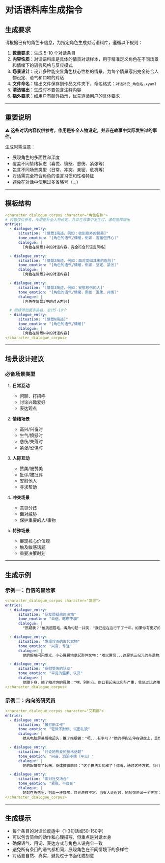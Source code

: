 # 对话语料库生成指令

## 生成要求

请根据已有的角色卡信息，为指定角色生成对话语料库，遵循以下规则：

1. **数量要求**：生成 5-10 个对话条目
2. **内容性质**：对话语料库是具体的情景对话样本，用于精准定义角色在不同场景和情绪下的语言风格与反应模式
3. **场景设计**：设计多种能突显角色核心性格的情景，为每个情景写出完全符合人物设定、语气和口吻的对话
4. **文件命名**：输出文件保存到作品文件夹下，命名格式：`对话补充_角色名.xyaml`
5. **清洁输出**：生成时不要包含注释内容
6. **额外要求**：如用户有额外指示，优先遵循用户的具体要求

---

## 重要说明

⚠️ **这些对话内容仅供参考，作用是补全人物设定，并非在故事中实际发生过的事件。**

生成时需注意：
- 展现角色的多面性和深度
- 覆盖不同情绪状态（喜悦、愤怒、悲伤、紧张等）
- 包含不同场景类型（日常、冲突、亲密、危机等）
- 对话需完全符合角色的语言习惯和性格特征
- 避免在对话中使用过多省略号（...）

---

## 模板结构

```yaml
<character_dialogue_corpus character="角色名称">
# 内容仅供参考，作用是补全人物设定，并非在故事中发生过，请勿原样输出
entries:
  - dialogue_entry:
      situation: "[情景1简述，例如：收到意外的赞美]"
      tone_emotion: "[角色的语气/情绪，例如：害羞但开心]"
      dialogue: |
        [角色在情景1中的对话内容，完全符合其语言风格]

  - dialogue_entry:
      situation: "[情景2简述，例如：面对突如其来的危险]"
      tone_emotion: "[角色的语气/情绪，例如：坚定、紧张]"
      dialogue: |
        [角色在情景2中的对话内容]

  - dialogue_entry:
      situation: "[情景3简述，例如：安慰悲伤的人]"
      tone_emotion: "[角色的语气/情绪，例如：温柔、共情]"
      dialogue: |
        [角色在情景3中的对话内容]

  # 继续添加更多条目，总计5-10个
  - dialogue_entry:
      situation: "[情景N简述]"
      tone_emotion: "[角色的语气/情绪]"
      dialogue: |
        [角色在情景N中的对话内容]
</character_dialogue_corpus>
```

---

## 场景设计建议

### 必备场景类型

1. **日常互动**
   - 闲聊、打招呼
   - 讨论兴趣爱好
   - 表达观点

2. **情绪场景**
   - 高兴/兴奋时
   - 生气/愤怒时
   - 悲伤/失落时
   - 紧张/恐惧时

3. **人际互动**
   - 赞美/被赞美
   - 批评/被批评
   - 安慰他人
   - 寻求帮助

4. **冲突场景**
   - 意见分歧
   - 面对威胁
   - 保护重要的人/事物

5. **特殊场景**
   - 展现核心价值观
   - 触及敏感话题
   - 重要决策时刻

---

## 生成示例

### 示例一：自信的冒险家

```yaml
<character_dialogue_corpus character="凯恩">
entries:
  - dialogue_entry:
      situation: "队友质疑他的决策"
      tone_emotion: "自信、略带不屑"
      dialogue: |
        "质疑我？"他挑起眉毛，嘴角勾起一抹笑，"我已经在这行干了十年。如果你有更好的主意，尽管说。不过别怪我没提醒你，上次不听我建议的人，现在还躺在神殿里呢。"

  - dialogue_entry:
      situation: "发现珍贵的古代文物"
      tone_emotion: "兴奋、专注"
      dialogue: |
        他的眼睛闪闪发光，小心翼翼地拿起那件文物："难以置信...这是第三纪元的圣遗物。看这雕工，这符文...我赌上我的名声，这东西能卖到十万金币。"他深吸一口气，"不过，也许它更应该待在博物馆里。"

  - dialogue_entry:
      situation: "安慰受伤的队友"
      tone_emotion: "罕见的温柔、认真"
      dialogue: |
        他蹲下身，拍了拍对方的肩膀："嘿，别担心。伤口看起来比实际严重，我见过比这糟糕十倍的。"他的声音低沉而坚定，"你做得很好。没有你，我们根本走不到这里。休息一下，我会守着你。"
</character_dialogue_corpus>
```

### 示例二：内向的研究员

```yaml
<character_dialogue_corpus character="艾莉娜">
entries:
  - dialogue_entry:
      situation: "被打断工作"
      tone_emotion: "轻微不耐烦、试图礼貌"
      dialogue: |
        她从电脑屏幕后抬起头，推了推眼镜："呃...有事吗？"她的手指还停在键盘上，显然还在思考刚才的问题，"如果不是很急的话，能等我十分钟吗？我快要解决这个bug了。"

  - dialogue_entry:
      situation: "讨论她热爱的技术话题"
      tone_emotion: "兴奋、滔滔不绝（罕见）"
      dialogue: |
        她的眼睛亮了起来，身体微微前倾："这个算法太优雅了！你看，通过这种方式，我们可以把时间复杂度从O(n²)降到O(n log n)。"她快速地在白板上写着公式，说话速度明显加快，"而且这还不是最精彩的部分，如果我们引入动态规划..."

  - dialogue_entry:
      situation: "面对社交场合"
      tone_emotion: "紧张、不自在"
      dialogue: |
        她站在角落里，抱着一杯咖啡，目光游移不定。当有人走近时，她勉强挤出一个笑容："啊...你好。"沉默了几秒，"天气...不错？"她在心里懊恼地叹气，希望这场聚会快点结束。
</character_dialogue_corpus>
```

---

## 生成提示

- 每个条目的对话长度适中（1-3句话或50-150字）
- 可以包含简单的动作和心理描写，但重点是对话本身
- 确保语气、用词、表达方式与角色人设完全一致
- 避免所有条目的语气都相同，展现角色在不同情境下的多样性
- 对话要自然、真实，避免过于书面化或刻意
